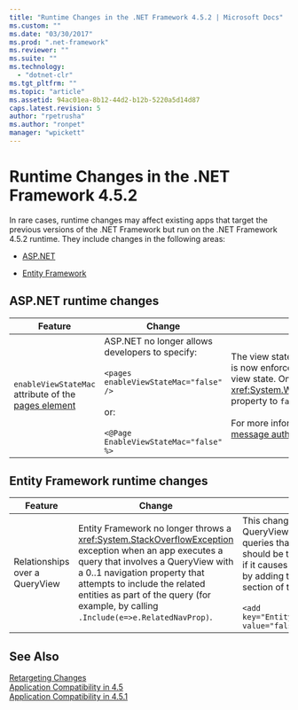 ```yaml
---
title: "Runtime Changes in the .NET Framework 4.5.2 | Microsoft Docs"
ms.custom: ""
ms.date: "03/30/2017"
ms.prod: ".net-framework"
ms.reviewer: ""
ms.suite: ""
ms.technology: 
  - "dotnet-clr"
ms.tgt_pltfrm: ""
ms.topic: "article"
ms.assetid: 94ac01ea-8b12-44d2-b12b-5220a5d14d87
caps.latest.revision: 5
author: "rpetrusha"
ms.author: "ronpet"
manager: "wpickett"
---
```

# Runtime Changes in the .NET Framework 4.5.2
In rare cases, runtime changes may affect existing apps that target the previous versions of the .NET Framework but run on the .NET Framework 4.5.2 runtime. They include changes in the following areas:  
  
-   [ASP.NET](#ASP_NET)  
  
-   [Entity Framework](#EF)  
  
<a name="ASP_NET"></a>   
## ASP.NET runtime changes  
  
|Feature|Change|Impact|Scope|  
|-------------|------------|------------|-----------|  
|`enableViewStateMac` attribute of the [pages element](http://msdn.microsoft.com/en-us/4123bb66-3fe4-4d62-b70e-33758656b458)|ASP.NET no longer allows developers to specify:<br /><br /> `<pages enableViewStateMac="false" />`<br /><br /> or:<br /><br /> `<@Page EnableViewStateMac="false" %>`|The view state message authentication code (MAC) is now enforced for all requests with embedded view state. Only apps that explicitly set the <xref:System.Web.UI.Page.EnableViewStateMac%2A> property to `false` are affected.<br /><br /> For more information, see [Resolving view state message authentication code (MAC) errors](http://support.microsoft.com/kb/2915218).|Major|  
  
<a name="EF"></a>   
## Entity Framework runtime changes  
  
|Feature|Change|Impact|Scope|  
|-------------|------------|------------|-----------|  
|Relationships over a QueryView|Entity Framework no longer throws a <xref:System.StackOverflowException> exception when an app executes a query that involves a QueryView with a 0..1 navigation property that attempts to include the related entities as part of the query (for example, by calling `.Include(e=>e.RelatedNavProp)`.|This change only affects code that uses QueryViews with 1-0..1 relationships when running queries that call `.Include`. It improves reliability and should be transparent to almost all apps. However, if it causes unexpected behavior, you can disable it by adding the following entry to the `<appSettings>` section of the app's configuration file:<br /><br /> `<add key="EntityFramework_SimplifyUserSpecifiedViews"  value="false" />`|Edge|  
  
## See Also  
 [Retargeting Changes](../../../docs/framework/migration-guide/retargeting-changes-in-the-net-framework-4-5-2.md)   
 [Application Compatibility in 4.5](../../../docs/framework/migration-guide/application-compatibility-in-the-net-framework-4-5.md)   
 [Application Compatibility in 4.5.1](../../../docs/framework/migration-guide/application-compatibility-in-the-net-framework-4-5-1.md)